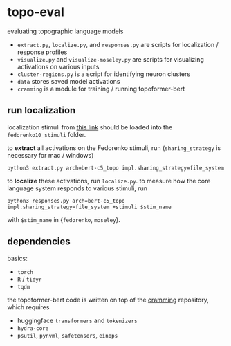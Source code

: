 # topo-eval

evaluating topographic language models

* `extract.py`, `localize.py`, and `responses.py` are scripts for localization / response profiles
* `visualize.py` and `visualize-moseley.py` are scripts for visualizing activations on various inputs
* `cluster-regions.py` is a script for identifying neuron clusters
* `data` stores saved model activations
* `cramming` is a module for training / running topoformer-bert

## run localization
localization stimuli from [this link](https://www.dropbox.com/sh/c9jhmsy4l9ly2xx/AACQ41zipSZFj9mFbDfJJ9c4a?e=2&dl=0) should be loaded into the `fedorenko10_stimuli` folder.

to **extract** all activations on the Fedorenko stimuli, run (`sharing_strategy` is necessary for mac / windows)
```
python3 extract.py arch=bert-c5_topo impl.sharing_strategy=file_system
```

to **localize** these activations, run `localize.py`. to measure how the core language system responds to various stimuli, run
```
python3 responses.py arch=bert-c5_topo impl.sharing_strategy=file_system +stimuli $stim_name
```
with `$stim_name` in {`fedorenko`, `moseley`}.

## dependencies
basics:
* `torch`
* `R` / `tidyr`
* `tqdm`

the topoformer-bert code is written on top of the [cramming](https://github.com/JonasGeiping/cramming) repository, which requires
* huggingface `transformers` and `tokenizers`
* `hydra-core`
* `psutil`, `pynvml`, `safetensors`, `einops`